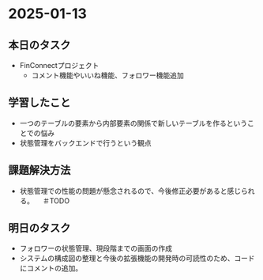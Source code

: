 # 2025-01-13

## 本日のタスク
- FinConnectプロジェクト
  - コメント機能やいいね機能、フォロワー機能追加
  
## 学習したこと
- 一つのテーブルの要素から内部要素の関係で新しいテーブルを作るということでの悩み
- 状態管理をバックエンドで行うという観点

## 課題解決方法
- 状態管理での性能の問題が懸念されるので、今後修正必要があると感じられる。
　＃TODO
  
## 明日のタスク
- フォロワーの状態管理、現段階までの画面の作成
- システムの構成図の整理と今後の拡張機能の開発時の可読性のため、コードにコメントの追加。